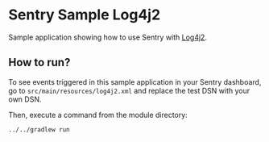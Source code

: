 # Sentry Sample Log4j2

Sample application showing how to use Sentry with [Log4j2](https://logging.apache.org/log4j/2.x/).

## How to run? 

To see events triggered in this sample application in your Sentry dashboard, go to `src/main/resources/log4j2.xml` and replace the test DSN with your own DSN. 

Then, execute a command from the module directory:

```
../../gradlew run
```
